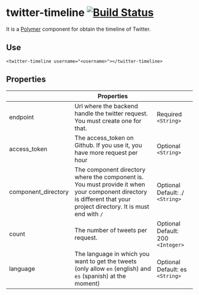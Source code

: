# twitter-timeline [![Build Status](https://travis-ci.org/JuanFryS/twitter-timeline.svg?branch=master)](https://travis-ci.org/JuanFryS/twitter-timeline)

It is a [Polymer](https://www.polymer-project.org/1.0/) component for obtain the timeline of Twitter.

## Use
`<twitter-timeline username="<username>"></twitter-timeline>`

## Properties

|                     | Properties                                                                                                                                   |                                   |
|---------------------|---------------------------------------------------------------------------------------------------------------------------------------------|-----------------------------------|
| endpoint            | Url where the backend handle the twitter request. You must create one for that.                                                                                      | Required  `<String>`                |
| access_token               | The access_token on Github. If you use it, you have more request per hour                                                                   | Optional `<String>`               |
| component_directory | The component directory where the component is. You must provide it when your component directory is different that your project directory. It is must end with `/`| Optional Default: ./  `<String>`               |
| count            | The number of tweets per request.                                                                                                           | Optional Default: 200  `<Integer>` |
| language            | The language in which you want to get the tweets (only allow `en` (english) and `es` (spanish) at the moment)                                | Optional Default: es `<String>`   |


